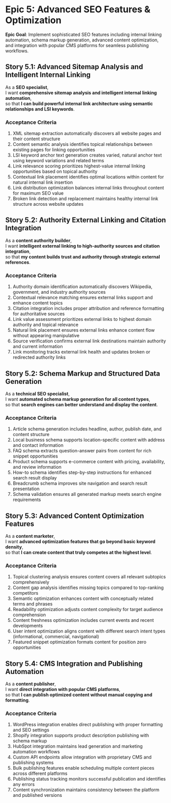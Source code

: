 # Epic 5: Advanced SEO Features & Optimization

**Epic Goal**: Implement sophisticated SEO features including internal linking automation, schema markup generation, advanced content optimization, and integration with popular CMS platforms for seamless publishing workflows.

## Story 5.1: Advanced Sitemap Analysis and Intelligent Internal Linking

As a **SEO specialist**,  
I want **comprehensive sitemap analysis and intelligent internal linking automation**,  
so that **I can build powerful internal link architecture using semantic relationships and LSI keywords**.

### Acceptance Criteria
1. XML sitemap extraction automatically discovers all website pages and their content structure
2. Content semantic analysis identifies topical relationships between existing pages for linking opportunities
3. LSI keyword anchor text generation creates varied, natural anchor text using keyword variations and related terms
4. Link relevance scoring prioritizes highest-value internal linking opportunities based on topical authority
5. Contextual link placement identifies optimal locations within content for natural internal link insertion
6. Link distribution optimization balances internal links throughout content for maximum SEO value
7. Broken link detection and replacement maintains healthy internal link structure across website updates

## Story 5.2: Authority External Linking and Citation Integration

As a **content authority builder**,  
I want **intelligent external linking to high-authority sources and citation integration**,  
so that **my content builds trust and authority through strategic external references**.

### Acceptance Criteria
1. Authority domain identification automatically discovers Wikipedia, government, and industry authority sources
2. Contextual relevance matching ensures external links support and enhance content topics
3. Citation integration includes proper attribution and reference formatting for authoritative sources
4. Link value assessment prioritizes external links to highest domain authority and topical relevance
5. Natural link placement ensures external links enhance content flow without appearing manipulative
6. Source verification confirms external link destinations maintain authority and current information
7. Link monitoring tracks external link health and updates broken or redirected authority links

## Story 5.2: Schema Markup and Structured Data Generation

As a **technical SEO specialist**,  
I want **automated schema markup generation for all content types**,  
so that **search engines can better understand and display the content**.

### Acceptance Criteria
1. Article schema generation includes headline, author, publish date, and content structure
2. Local business schema supports location-specific content with address and contact information
3. FAQ schema extracts question-answer pairs from content for rich snippet opportunities
4. Product schema supports e-commerce content with pricing, availability, and review information
5. How-to schema identifies step-by-step instructions for enhanced search result display
6. Breadcrumb schema improves site navigation and search result presentation
7. Schema validation ensures all generated markup meets search engine requirements

## Story 5.3: Advanced Content Optimization Features

As a **content marketer**,  
I want **advanced optimization features that go beyond basic keyword density**,  
so that **I can create content that truly competes at the highest level**.

### Acceptance Criteria
1. Topical clustering analysis ensures content covers all relevant subtopics comprehensively
2. Content gap analysis identifies missing topics compared to top-ranking competitors
3. Semantic optimization enhances content with conceptually related terms and phrases
4. Readability optimization adjusts content complexity for target audience comprehension
5. Content freshness optimization includes current events and recent developments
6. User intent optimization aligns content with different search intent types (informational, commercial, navigational)
7. Featured snippet optimization formats content for position zero opportunities

## Story 5.4: CMS Integration and Publishing Automation

As a **content publisher**,  
I want **direct integration with popular CMS platforms**,  
so that **I can publish optimized content without manual copying and formatting**.

### Acceptance Criteria
1. WordPress integration enables direct publishing with proper formatting and SEO settings
2. Shopify integration supports product description publishing with schema markup
3. HubSpot integration maintains lead generation and marketing automation workflows
4. Custom API endpoints allow integration with proprietary CMS and publishing systems
5. Bulk publishing features enable scheduling multiple content pieces across different platforms
6. Publishing status tracking monitors successful publication and identifies any errors
7. Content synchronization maintains consistency between the platform and published versions

